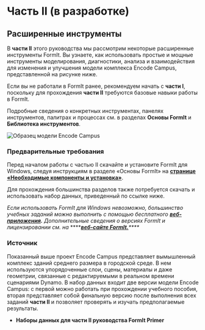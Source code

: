# Часть II (в разработке)

## Расширенные инструменты

В **части II** этого руководства мы рассмотрим некоторые расширенные инструменты FormIt. Вы узнаете, как использовать простые и мощные инструменты моделирования, диагностики, анализа и взаимодействия для изменения и улучшения модели комплекса Encode Campus, представленной на рисунке ниже.

Если вы не работали в FormIt ранее, рекомендуем начать с **части I**, поскольку для прохождения **части II** требуются базовые навыки работы в FormIt.

Подробные сведения о конкретных инструментах, панелях инструментов, палитрах и процессах см. в разделах **Основы FormIt** и **Библиотека инструментов**.

![Образец модели Encode Campus](../.gitbook/assets/encode-campus-sample-model-intro-image.png)

### Предварительные требования

Перед началом работы с частью II скачайте и установите FormIt для Windows, следуя инструкциям в разделе «Основы FormIt» на [**странице «Необходимые компоненты и установка»**](../formit-introduction/prerequisites-and-installation.md).

Для прохождения большинства разделов также потребуется скачать и использовать набор данных, приведенный по ссылке ниже.

_Если использовать FormIt для Windows невозможно, большинство учебных заданий можно выполнить с помощью бесплатного_ [_**веб-приложения**_](https://formit.autodesk.com/app)_**.** Дополнительные сведения о версиях FormIt и лицензировании см. на_ ****[_**веб-сайте FormIt.**_](https://formit.autodesk.com)_\*\*\*\*_

### Источник

Показанный выше проект Encode Campus представляет вымышленный комплекс зданий среднего размера в городской среде. В нем используются упорядоченные слои, сцены, материалы и даже геометрии, связанные с редактируемыми в реальном времени сценариями Dynamo. В набор данных входит две версии модели Encode Campus: с первой можно работать при прохождении учебного пособия, вторая представляет собой финальную версию после выполнения всех заданий **части II** и позволяет проверять и изучать предполагаемые результаты.

* **Наборы данных для части II руководства FormIt Primer**

